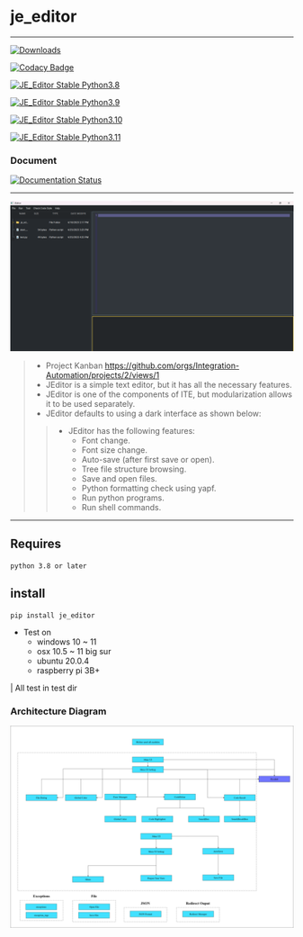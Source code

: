 # je_editor

---

[![Downloads](https://static.pepy.tech/badge/je-editor)](https://pepy.tech/project/je-editor)


[![Codacy Badge](https://app.codacy.com/project/badge/Grade/825a90622a224207be4abe869775b50a)](https://www.codacy.com/gh/JE-Chen/je_editor/dashboard?utm_source=github.com&amp;utm_medium=referral&amp;utm_content=JE-Chen/je_editor&amp;utm_campaign=Badge_Grade)

[![JE_Editor Stable Python3.8](https://github.com/Intergration-Automation-Testing/je_editor/actions/workflows/stable_python3_8.yml/badge.svg)](https://github.com/Intergration-Automation-Testing/je_editor/actions/workflows/stable_python3_8.yml)

[![JE_Editor Stable Python3.9](https://github.com/Intergration-Automation-Testing/je_editor/actions/workflows/stable_python3_9.yml/badge.svg)](https://github.com/Intergration-Automation-Testing/je_editor/actions/workflows/stable_python3_9.yml)

[![JE_Editor Stable Python3.10](https://github.com/Intergration-Automation-Testing/je_editor/actions/workflows/stable_python3_10.yml/badge.svg)](https://github.com/Intergration-Automation-Testing/je_editor/actions/workflows/stable_python3_10.yml)

[![JE_Editor Stable Python3.11](https://github.com/Intergration-Automation-Testing/je_editor/actions/workflows/stable_python3_11.yml/badge.svg)](https://github.com/Intergration-Automation-Testing/je_editor/actions/workflows/stable_python3_11.yml)

### Document

[![Documentation Status](https://readthedocs.org/projects/je-editor/badge/?version=latest)](https://je-editor.readthedocs.io/en/latest/?badge=latest)

---


![Editor Picture](image/JEditor.png)
> * Project Kanban https://github.com/orgs/Integration-Automation/projects/2/views/1
> * JEditor is a simple text editor, but it has all the necessary features.
> * JEditor is one of the components of ITE, but modularization allows it to be used separately.
> * JEditor defaults to using a dark interface as shown below:
>> * JEditor has the following features:
>>    * Font change.
>>    * Font size change.
>>    * Auto-save (after first save or open).
>>    * Tree file structure browsing.
>>    * Save and open files.
>>    * Python formatting check using yapf.
>>    * Run python programs.
>>    * Run shell commands.

---

## Requires

```
python 3.8 or later
```

## install

```commandline
pip install je_editor
```

* Test on
    * windows 10 ~ 11
    * osx 10.5 ~ 11 big sur
    * ubuntu 20.0.4
    * raspberry pi 3B+

| All test in test dir

### Architecture Diagram
![Architecture Diagram](architecture_diagram/JEditor_Architecture.drawio.png)